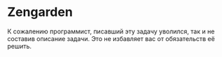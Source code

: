 # Zengarden

К сожалению программист, писавший эту задачу уволился, так и не составив описание задачи.
Это не избавляет вас от обязательств её решить.
